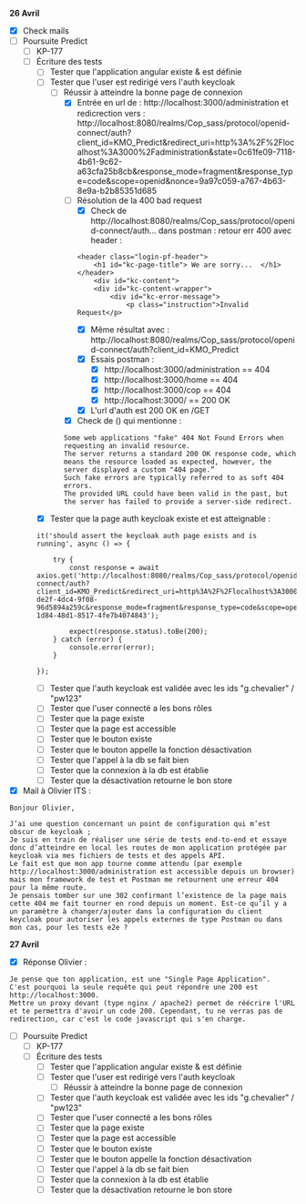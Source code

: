 **26 Avril**
- [x] Check mails
- [ ] Poursuite Predict
    - [ ] KP-177
    - [ ] Écriture des tests
        - [ ] Tester que l'application angular existe & est définie
        - [ ] Tester que l'user est redirigé vers l'auth keycloak
            - [ ] Réussir à atteindre la bonne page de connexion
                - [x] Entrée en url de : http://localhost:3000/administration et redicrection vers : http://localhost:8080/realms/Cop_sass/protocol/openid-connect/auth?client_id=KMO_Predict&redirect_uri=http%3A%2F%2Flocalhost%3A3000%2Fadministration&state=0c61fe09-7118-4b61-9c62-a63cfa25b8cb&response_mode=fragment&response_type=code&scope=openid&nonce=9a97c059-a767-4b63-8e9a-b2b85351d685
                - [ ] Résolution de la 400 bad request
                    - [X] Check de http://localhost:8080/realms/Cop_sass/protocol/openid-connect/auth... dans postman : retour err 400 avec header : 
                    ```
                    <header class="login-pf-header">
                        <h1 id="kc-page-title"> We are sorry...  </h1>
                    </header>
                        <div id="kc-content">
                        <div id="kc-content-wrapper">
					        <div id="kc-error-message">
                                <p class="instruction">Invalid Request</p>
                    ```
                    - [x] Même résultat avec : http://localhost:8080/realms/Cop_sass/protocol/openid-connect/auth?client_id=KMO_Predict
                    - [x] Essais postman : 
                        - [x] http://localhost:3000/administration  == 404
                        - [x] http://localhost:3000/home  == 404
                        - [x] http://localhost:3000/cop  == 404
                        - [x] http://localhost:3000/  == 200 OK
                    - [x] L'url d'auth est 200 OK en /GET
                - [x] Check de () qui mentionne : 
                ```
                Some web applications "fake" 404 Not Found Errors when requesting an invalid resource. 
                The server returns a standard 200 OK response code, which means the resource loaded as expected, however, the server displayed a custom "404 page.” 
                Such fake errors are typically referred to as soft 404 errors. 
                The provided URL could have been valid in the past, but the server has failed to provide a server-side redirect.
                ```
        - [x] Tester que la page auth keycloak existe et est atteignable : 
        ```
        it('should assert the keycloak auth page exists and is running', async () => {
            
            try {
                const response = await axios.get('http://localhost:8080/realms/Cop_sass/protocol/openid-connect/auth?client_id=KMO_Predict&redirect_uri=http%3A%2F%2Flocalhost%3A3000%2Fadministration&state=5e86e6b7-de2f-4dc4-9f08-96d5894a259c&response_mode=fragment&response_type=code&scope=openid&nonce=3ffa96e7-1d84-48d1-8517-4fe7b4074843');
        
                expect(response.status).toBe(200);
            } catch (error) {
                console.error(error);
            }

        });
        ```
        - [ ] Tester que l'auth keycloak est validée avec les ids "g.chevalier" / "pw123"
        - [ ] Tester que l'user connecté a les bons rôles
        - [ ] Tester que la page existe
        - [ ] Tester que la page est accessible
        - [ ] Tester que le bouton existe
        - [ ] Tester que le bouton appelle la fonction désactivation
        - [ ] Tester que l'appel à la db se fait bien
        - [ ] Tester que la connexion à la db est établie
        - [ ] Tester que la désactivation retourne le bon store
- [x] Mail à Olivier ITS : 
```
Bonjour Olivier, 
 
J’ai une question concernant un point de configuration qui m’est obscur de keycloak ;
Je suis en train de réaliser une série de tests end-to-end et essaye donc d’atteindre en local les routes de mon application protégée par keycloak via mes fichiers de tests et des appels API.
Le fait est que mon app tourne comme attendu (par exemple http://localhost:3000/administration est accessible depuis un browser) mais mon framework de test et Postman me retournent une erreur 404 pour la même route.
Je pensais tomber sur une 302 confirmant l’existence de la page mais cette 404 me fait tourner en rond depuis un moment. Est-ce qu’il y a un paramètre à changer/ajouter dans la configuration du client keycloak pour autoriser les appels externes de type Postman ou dans mon cas, pour les tests e2e ?
```

**27 Avril**
- [x] Réponse Olivier : 
```
Je pense que ton application, est une "Single Page Application".
C'est pourquoi la seule requête qui peut répondre une 200 est http://localhost:3000.
Mettre un proxy devant (type nginx / apache2) permet de réécrire l'URL et te permettra d'avoir un code 200. Cependant, tu ne verras pas de redirection, car c'est le code javascript qui s'en charge.
```
- [ ] Poursuite Predict
    - [ ] KP-177
    - [ ] Écriture des tests
        - [ ] Tester que l'application angular existe & est définie
        - [ ] Tester que l'user est redirigé vers l'auth keycloak
            - [ ] Réussir à atteindre la bonne page de connexion
        - [ ] Tester que l'auth keycloak est validée avec les ids "g.chevalier" / "pw123"
        - [ ] Tester que l'user connecté a les bons rôles
        - [ ] Tester que la page existe
        - [ ] Tester que la page est accessible
        - [ ] Tester que le bouton existe
        - [ ] Tester que le bouton appelle la fonction désactivation
        - [ ] Tester que l'appel à la db se fait bien
        - [ ] Tester que la connexion à la db est établie
        - [ ] Tester que la désactivation retourne le bon store